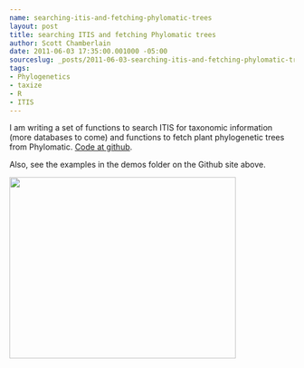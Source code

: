 ```yaml
---
name: searching-itis-and-fetching-phylomatic-trees
layout: post
title: searching ITIS and fetching Phylomatic trees
author: Scott Chamberlain
date: 2011-06-03 17:35:00.001000 -05:00
sourceslug: _posts/2011-06-03-searching-itis-and-fetching-phylomatic-trees.md
tags:
- Phylogenetics
- taxize
- R
- ITIS
---
```


I am writing a set of functions to search&nbsp;ITIS for taxonomic information (more databases to come) and functions to fetch plant phylogenetic trees from Phylomatic. <a href="https://github.com/sckott/taxize_">Code at github</a>.

Also, see the examples in the demos folder on the Github site above.

<script src="https://gist.github.com/1007288.js?file=taxize_example.R"></script>

<div class="separator" style="clear: both; text-align: center;"><a href="http://1.bp.blogspot.com/-rcw5OIf3Hak/Telhj896L0I/AAAAAAAAEh4/p6GhpNRW6IA/s1600/examplephylogenyplot.png" imageanchor="1" style="clear: left; float: left; margin-bottom: 1em; margin-right: 1em;"><img border="0" height="320" src="http://1.bp.blogspot.com/-rcw5OIf3Hak/Telhj896L0I/AAAAAAAAEh4/p6GhpNRW6IA/s400/examplephylogenyplot.png" width="400" /></a></div>
